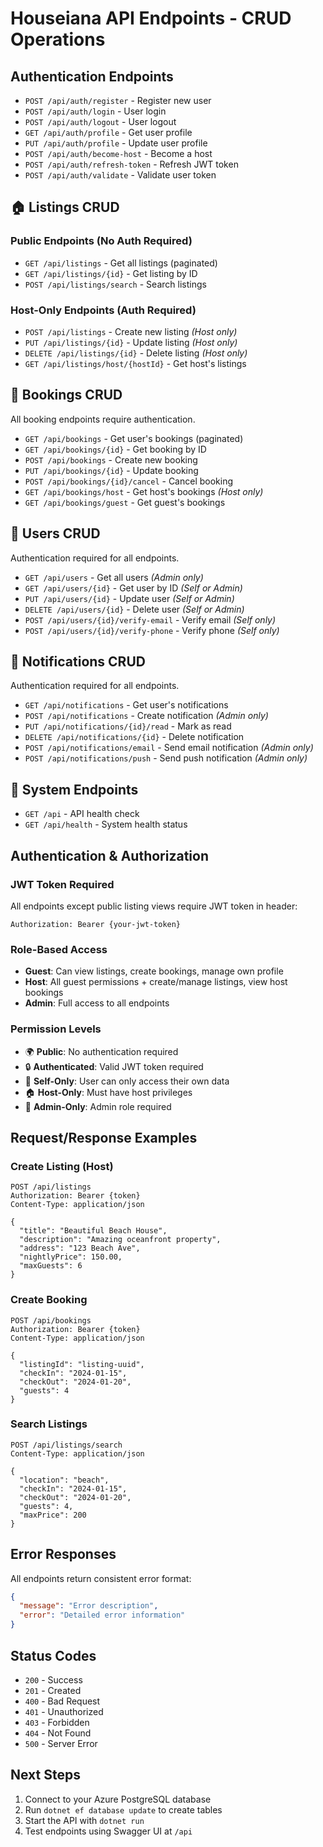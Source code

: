 # Houseiana API Endpoints - CRUD Operations

## Authentication Endpoints
- `POST /api/auth/register` - Register new user
- `POST /api/auth/login` - User login
- `POST /api/auth/logout` - User logout
- `GET /api/auth/profile` - Get user profile
- `PUT /api/auth/profile` - Update user profile
- `POST /api/auth/become-host` - Become a host
- `POST /api/auth/refresh-token` - Refresh JWT token
- `POST /api/auth/validate` - Validate user token

## 🏠 Listings CRUD
### Public Endpoints (No Auth Required)
- `GET /api/listings` - Get all listings (paginated)
- `GET /api/listings/{id}` - Get listing by ID
- `POST /api/listings/search` - Search listings

### Host-Only Endpoints (Auth Required)
- `POST /api/listings` - Create new listing *(Host only)*
- `PUT /api/listings/{id}` - Update listing *(Host only)*
- `DELETE /api/listings/{id}` - Delete listing *(Host only)*
- `GET /api/listings/host/{hostId}` - Get host's listings

## 📅 Bookings CRUD
All booking endpoints require authentication.

- `GET /api/bookings` - Get user's bookings (paginated)
- `GET /api/bookings/{id}` - Get booking by ID
- `POST /api/bookings` - Create new booking
- `PUT /api/bookings/{id}` - Update booking
- `POST /api/bookings/{id}/cancel` - Cancel booking
- `GET /api/bookings/host` - Get host's bookings *(Host only)*
- `GET /api/bookings/guest` - Get guest's bookings

## 👥 Users CRUD
Authentication required for all endpoints.

- `GET /api/users` - Get all users *(Admin only)*
- `GET /api/users/{id}` - Get user by ID *(Self or Admin)*
- `PUT /api/users/{id}` - Update user *(Self or Admin)*
- `DELETE /api/users/{id}` - Delete user *(Self or Admin)*
- `POST /api/users/{id}/verify-email` - Verify email *(Self only)*
- `POST /api/users/{id}/verify-phone` - Verify phone *(Self only)*

## 🔔 Notifications CRUD
Authentication required for all endpoints.

- `GET /api/notifications` - Get user's notifications
- `POST /api/notifications` - Create notification *(Admin only)*
- `PUT /api/notifications/{id}/read` - Mark as read
- `DELETE /api/notifications/{id}` - Delete notification
- `POST /api/notifications/email` - Send email notification *(Admin only)*
- `POST /api/notifications/push` - Send push notification *(Admin only)*

## 🔧 System Endpoints
- `GET /api` - API health check
- `GET /api/health` - System health status

## Authentication & Authorization

### JWT Token Required
All endpoints except public listing views require JWT token in header:
```
Authorization: Bearer {your-jwt-token}
```

### Role-Based Access
- **Guest**: Can view listings, create bookings, manage own profile
- **Host**: All guest permissions + create/manage listings, view host bookings
- **Admin**: Full access to all endpoints

### Permission Levels
- 🌍 **Public**: No authentication required
- 🔒 **Authenticated**: Valid JWT token required
- 👤 **Self-Only**: User can only access their own data
- 🏠 **Host-Only**: Must have host privileges
- 👑 **Admin-Only**: Admin role required

## Request/Response Examples

### Create Listing (Host)
```http
POST /api/listings
Authorization: Bearer {token}
Content-Type: application/json

{
  "title": "Beautiful Beach House",
  "description": "Amazing oceanfront property",
  "address": "123 Beach Ave",
  "nightlyPrice": 150.00,
  "maxGuests": 6
}
```

### Create Booking
```http
POST /api/bookings
Authorization: Bearer {token}
Content-Type: application/json

{
  "listingId": "listing-uuid",
  "checkIn": "2024-01-15",
  "checkOut": "2024-01-20",
  "guests": 4
}
```

### Search Listings
```http
POST /api/listings/search
Content-Type: application/json

{
  "location": "beach",
  "checkIn": "2024-01-15",
  "checkOut": "2024-01-20",
  "guests": 4,
  "maxPrice": 200
}
```

## Error Responses
All endpoints return consistent error format:
```json
{
  "message": "Error description",
  "error": "Detailed error information"
}
```

## Status Codes
- `200` - Success
- `201` - Created
- `400` - Bad Request
- `401` - Unauthorized
- `403` - Forbidden
- `404` - Not Found
- `500` - Server Error

## Next Steps
1. Connect to your Azure PostgreSQL database
2. Run `dotnet ef database update` to create tables
3. Start the API with `dotnet run`
4. Test endpoints using Swagger UI at `/api`